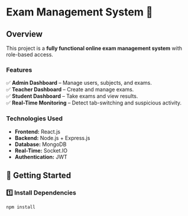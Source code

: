 # Exam Management System 🚀

## Overview
This project is a **fully functional online exam management system** with role-based access.

### Features
✅ **Admin Dashboard** – Manage users, subjects, and exams.  
✅ **Teacher Dashboard** – Create and manage exams.  
✅ **Student Dashboard** – Take exams and view results.  
✅ **Real-Time Monitoring** – Detect tab-switching and suspicious activity.  

### Technologies Used
- **Frontend:** React.js
- **Backend:** Node.js + Express.js
- **Database:** MongoDB
- **Real-Time:** Socket.IO
- **Authentication:** JWT

## 🚀 Getting Started

### 1️⃣ Install Dependencies
```sh
npm install
